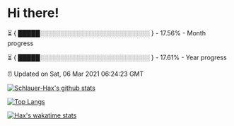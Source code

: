 # Hi there!

⏳ { █████░░░░░░░░░░░░░░░░░░░░░░░░░ } - 17.56% - Month progress

⏳ { █████░░░░░░░░░░░░░░░░░░░░░░░░░ } - 17.61% - Year progress

⏰ Updated on Sat, 06 Mar 2021 06:24:23 GMT


[![Schlauer-Hax's github stats](https://github-readme-stats.vercel.app/api?username=Schlauer-Hax&show_icons=true&theme=dark&count_private=true)](https://github.com/Schlauer-Hax)


[![Top Langs](https://github-readme-stats.vercel.app/api/top-langs/?username=Schlauer-Hax&layout=compact&theme=dark)](https://github.com/Schlauer-Hax?tab=repositories)


[![Hax's wakatime stats](https://github-readme-stats.vercel.app/api/wakatime?username=Hax&theme=dark)](https://wakatime.com/@Hax)

